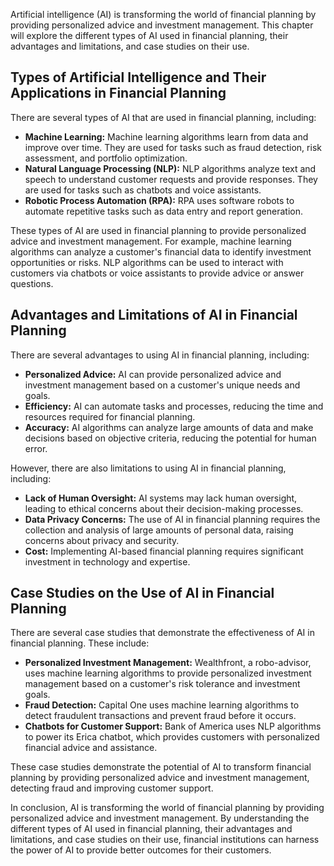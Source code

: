 
Artificial intelligence (AI) is transforming the world of financial planning by providing personalized advice and investment management. This chapter will explore the different types of AI used in financial planning, their advantages and limitations, and case studies on their use.

Types of Artificial Intelligence and Their Applications in Financial Planning
-----------------------------------------------------------------------------

There are several types of AI that are used in financial planning, including:

* **Machine Learning:** Machine learning algorithms learn from data and improve over time. They are used for tasks such as fraud detection, risk assessment, and portfolio optimization.
* **Natural Language Processing (NLP):** NLP algorithms analyze text and speech to understand customer requests and provide responses. They are used for tasks such as chatbots and voice assistants.
* **Robotic Process Automation (RPA):** RPA uses software robots to automate repetitive tasks such as data entry and report generation.

These types of AI are used in financial planning to provide personalized advice and investment management. For example, machine learning algorithms can analyze a customer's financial data to identify investment opportunities or risks. NLP algorithms can be used to interact with customers via chatbots or voice assistants to provide advice or answer questions.

Advantages and Limitations of AI in Financial Planning
------------------------------------------------------

There are several advantages to using AI in financial planning, including:

* **Personalized Advice:** AI can provide personalized advice and investment management based on a customer's unique needs and goals.
* **Efficiency:** AI can automate tasks and processes, reducing the time and resources required for financial planning.
* **Accuracy:** AI algorithms can analyze large amounts of data and make decisions based on objective criteria, reducing the potential for human error.

However, there are also limitations to using AI in financial planning, including:

* **Lack of Human Oversight:** AI systems may lack human oversight, leading to ethical concerns about their decision-making processes.
* **Data Privacy Concerns:** The use of AI in financial planning requires the collection and analysis of large amounts of personal data, raising concerns about privacy and security.
* **Cost:** Implementing AI-based financial planning requires significant investment in technology and expertise.

Case Studies on the Use of AI in Financial Planning
---------------------------------------------------

There are several case studies that demonstrate the effectiveness of AI in financial planning. These include:

* **Personalized Investment Management:** Wealthfront, a robo-advisor, uses machine learning algorithms to provide personalized investment management based on a customer's risk tolerance and investment goals.
* **Fraud Detection:** Capital One uses machine learning algorithms to detect fraudulent transactions and prevent fraud before it occurs.
* **Chatbots for Customer Support:** Bank of America uses NLP algorithms to power its Erica chatbot, which provides customers with personalized financial advice and assistance.

These case studies demonstrate the potential of AI to transform financial planning by providing personalized advice and investment management, detecting fraud and improving customer support.

In conclusion, AI is transforming the world of financial planning by providing personalized advice and investment management. By understanding the different types of AI used in financial planning, their advantages and limitations, and case studies on their use, financial institutions can harness the power of AI to provide better outcomes for their customers.
